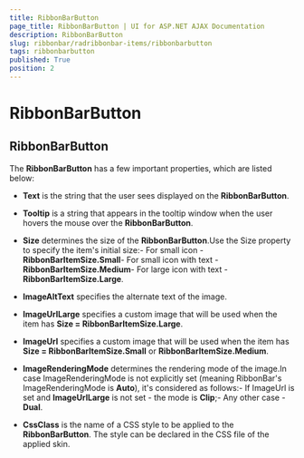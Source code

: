 ```yaml
---
title: RibbonBarButton
page_title: RibbonBarButton | UI for ASP.NET AJAX Documentation
description: RibbonBarButton
slug: ribbonbar/radribbonbar-items/ribbonbarbutton
tags: ribbonbarbutton
published: True
position: 2
---
```


# RibbonBarButton



## RibbonBarButton

The __RibbonBarButton__ has a few important properties, which are listed below:



* __Text__ is the string that the user sees displayed on the __RibbonBarButton__.

* __Tooltip__ is a string that appears in the tooltip window when the user hovers the mouse over the __RibbonBarButton__.

* __Size__ determines the size of the __RibbonBarButton__.Use the Size property to specify the item's initial size:- For small icon - __RibbonBarItemSize.Small__- For small icon with text - __RibbonBarItemSize.Medium__- For large icon with text - __RibbonBarItemSize.Large__.

* __ImageAltText__ specifies the alternate text of the image.

* __ImageUrlLarge__ specifies a custom image that will be used when the item has __Size = RibbonBarItemSize.Large__.

* __ImageUrl__ specifies a custom image that will be used when the item has __Size = RibbonBarItemSize.Small__ or __RibbonBarItemSize.Medium__.

* __ImageRenderingMode__ determines the rendering mode of the image.In case ImageRenderingMode is not explicitly set (meaning RibbonBar's ImageRenderingMode is __Auto__), it's considered as follows:- If ImageUrl is set and __ImageUrlLarge__ is not set - the mode is __Clip__;- Any other case - __Dual__.

* __CssClass__ is the name of a CSS style to be applied to the __RibbonBarButton__. The style can be declared in the CSS file of the applied skin.

